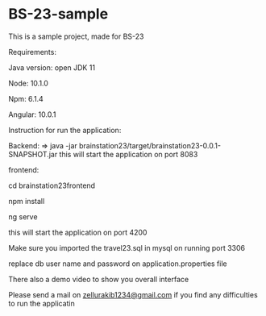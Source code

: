 # BS-23-sample
This is a sample project, made for BS-23

Requirements:


Java version: open JDK 11


Node: 10.1.0

Npm: 6.1.4


Angular: 10.0.1

Instruction for run the application:

Backend:
=>  java -jar brainstation23/target/brainstation23-0.0.1-SNAPSHOT.jar
this will start the application on port 8083

frontend:


cd brainstation23frontend 

npm install


ng serve

this will start the application on port 4200

Make sure you imported the travel23.sql in mysql on running port 3306

replace db user name and password on application.properties file

There also a demo video to show you overall interface

Please send a mail on zellurakib1234@gmail.com if you find any difficulties to run the applicatin

